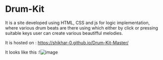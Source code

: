 # Drum-Kit
It is a site  developed using HTML, CSS and js for logic implementation, where various drum beats are there using which either by click or pressing suitable keys user can create various beautifful melodies.

It is hosted on : https://shikhar-0.github.io/Drum-Kit-Master/

It looks like this :!![image](https://user-images.githubusercontent.com/113677958/234792500-ca55e9b7-d55e-41bc-8bab-827e99413a24.png)


